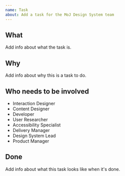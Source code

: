 ```yaml
---
name: Task
about: Add a task for the MoJ Design System team
---
```


## What

Add info about what the task is.

## Why

Add info about why this is a task to do.

## Who needs to be involved

- Interaction Designer
- Content Designer
- Developer
- User Researcher
- Accessibility Specialist
- Delivery Manager
- Design System Lead
- Product Manager

## Done

Add info about what this task looks like when it's done.